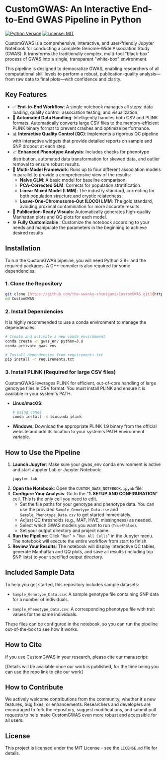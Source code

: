 # CustomGWAS: An Interactive End-to-End GWAS Pipeline in Python

[![Python Version](https://img.shields.io/badge/Python-3.8+-blue.svg)](https://www.python.org/downloads/)
[![License: MIT](https://img.shields.io/badge/License-MIT-yellow.svg)](https://opensource.org/licenses/MIT)

CustomGWAS is a comprehensive, interactive, and user-friendly Jupyter Notebook for conducting a complete Genome-Wide Association Study (GWAS). It transforms the traditionally complex, multi-tool "black-box" process of GWAS into a single, transparent "white-box" environment.

This pipeline is designed to democratize GWAS, enabling researchers of all computational skill levels to perform a robust, publication-quality analysis—from raw data to final plots—with confidence and clarity.

##  Key Features

* ✅ **End-to-End Workflow**: A single notebook manages all steps: data loading, quality control, association testing, and visualization.
* 🧠 **Automated Data Handling**: Intelligently handles both CSV and PLINK formats. Automatically converts large CSV files to the memory-efficient PLINK binary format to prevent crashes and optimize performance.
* 📊 **Interactive Quality Control (QC)**: Implements a rigorous QC pipeline with interactive widgets that provide detailed reports on sample and SNP dropout at each step.
* 📈 **Enhanced Phenotype Analysis**: Includes checks for phenotype distribution, automated data transformation for skewed data, and outlier removal to ensure robust results.
* 🚀 **Multi-Model Framework**: Runs up to four different association models in parallel to provide a comprehensive view of the results:
    * **Naive GLM**: A basic model for baseline comparison.
    * **PCA-Corrected GLM**: Corrects for population stratification.
    * **Linear Mixed Model (LMM)**: The industry standard, correcting for both population structure and cryptic relatedness.
    * **Leave-One-Chromosome-Out (LOCO) LMM**: The gold standard, avoiding proximal contamination for more accurate results.
* 🎨 **Publication-Ready Visuals**: Automatically generates high-quality Manhattan plots and QQ plots for each model.
* ⚙️ **Fully Customizable** : Customize the notebook according to your needs and manipulate the parameters in the beginning to achieve desired results
 

## Installation

To run the CustomGWAS pipeline, you will need Python 3.8+ and the required packages. A C++ compiler is also required for some dependencies.

### 1. Clone the Repository

```bash
git clone [https://github.com/the-swanky-shinigami/CustomGWAS.git](https://github.com/the-swanky-shinigami/CustomGWAS.git)
cd CustomGWAS
```

### 2. Install Dependencies

It is highly recommended to use a conda environment to manage the dependencies.

```bash
# Create and activate a new conda environment
conda create -n gwas_env python=3.8
conda activate gwas_env

# Install dependencies from requirements.txt
pip install -r requirements.txt
```
### 3. Install PLINK (Required for large CSV files)

CustomGWAS leverages PLINK for efficient, out-of-core handling of large genotype files in CSV format. You must install PLINK and ensure it is available in your system's PATH.
* **Linux/macOS**:
   ```bash
   # Using conda
   conda install -c bioconda plink
   ```
* **Windows**: Download the appropriate PLINK 1.9 binary from the official website and add its location to your system's PATH environment variable.

## How to Use the Pipeline

1. **Launch Jupyter**: Make sure your gwas_env conda environment is active and start Jupyter Lab or Jupyter Notebook:
   ```bash
   jupyter lab
   ```
2. **Open the Notebook**: Open the ```CUSTOM_GWAS_NOTEBOOK.ipynb``` file.
3. **Configure Your Analysis**: Go to the "**1. SETUP AND CONFIGURATION**" cell. This is the only cell you need to edit.
   * Set the file paths for your genotype and phenotype data. You can use the provided ```Sample_Genotype_Data.csv``` and ```Sample_Phenotype_Data.csv``` to get started immediately.
   * Adjust QC thresholds (e.g., MAF, HWE, missingness) as needed.
   * Select which GWAS models you want to run (```True```/```False```).
   * Set your output directory and project name.
4. **Run the Pipeline**: Click "```Run```" > "```Run All Cells```" in the Jupyter menu. The notebook will execute the entire workflow from start to finish.
5. **Review Your Results**: The notebook will display interactive QC tables, generate Manhattan and QQ plots, and save all results (including top SNP lists) to your specified output directory.

## Included Sample Data

To help you get started, this repository includes sample datasets:

   * ```Sample_Genotype_Data.csv```: A sample genotype file containing SNP data for a number of individuals.

   * ```Sample_Phenotype_Data.csv```: A corresponding phenotype file with trait values for the same individuals.

These files can be configured in the notebook, so you can run the pipeline out-of-the-box to see how it works.

## How to Cite

If you use CustomGWAS in your research, please cite our manuscript:

[Details will be available once our work is published, for the time being you can use the repo link to cite our work]

## How to Contribute

We actively welcome contributions from the community, whether it's new features, bug fixes, or enhancements. Researchers and developers are encouraged to fork the repository, suggest modifications, and submit pull requests to help make CustomGWAS even more robust and accessible for all users.

## License
This project is licensed under the MIT License - see the ```LICENSE.md``` file for details.
